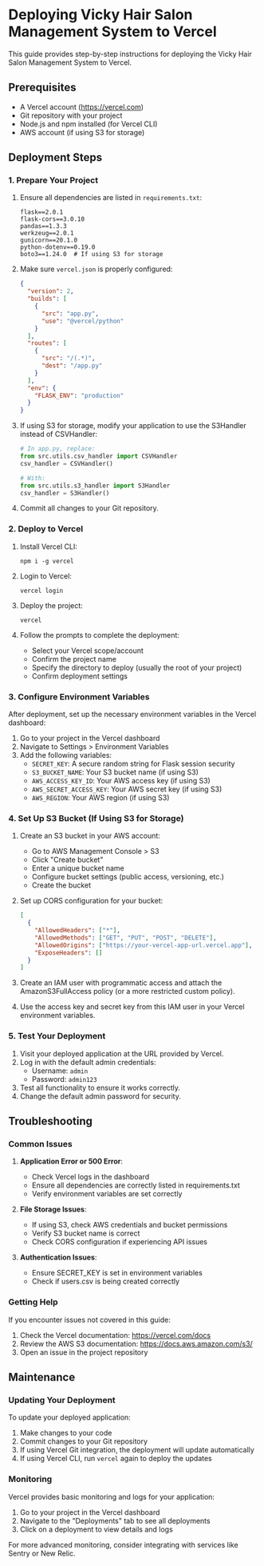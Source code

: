 # Deploying Vicky Hair Salon Management System to Vercel

This guide provides step-by-step instructions for deploying the Vicky Hair Salon Management System to Vercel.

## Prerequisites

- A Vercel account (https://vercel.com)
- Git repository with your project
- Node.js and npm installed (for Vercel CLI)
- AWS account (if using S3 for storage)

## Deployment Steps

### 1. Prepare Your Project

1. Ensure all dependencies are listed in `requirements.txt`:
   ```
   flask==2.0.1
   flask-cors==3.0.10
   pandas==1.3.3
   werkzeug==2.0.1
   gunicorn==20.1.0
   python-dotenv==0.19.0
   boto3==1.24.0  # If using S3 for storage
   ```

2. Make sure `vercel.json` is properly configured:
   ```json
   {
     "version": 2,
     "builds": [
       {
         "src": "app.py",
         "use": "@vercel/python"
       }
     ],
     "routes": [
       {
         "src": "/(.*)",
         "dest": "/app.py"
       }
     ],
     "env": {
       "FLASK_ENV": "production"
     }
   }
   ```

3. If using S3 for storage, modify your application to use the S3Handler instead of CSVHandler:
   ```python
   # In app.py, replace:
   from src.utils.csv_handler import CSVHandler
   csv_handler = CSVHandler()
   
   # With:
   from src.utils.s3_handler import S3Handler
   csv_handler = S3Handler()
   ```

4. Commit all changes to your Git repository.

### 2. Deploy to Vercel

1. Install Vercel CLI:
   ```
   npm i -g vercel
   ```

2. Login to Vercel:
   ```
   vercel login
   ```

3. Deploy the project:
   ```
   vercel
   ```

4. Follow the prompts to complete the deployment:
   - Select your Vercel scope/account
   - Confirm the project name
   - Specify the directory to deploy (usually the root of your project)
   - Confirm deployment settings

### 3. Configure Environment Variables

After deployment, set up the necessary environment variables in the Vercel dashboard:

1. Go to your project in the Vercel dashboard
2. Navigate to Settings > Environment Variables
3. Add the following variables:
   - `SECRET_KEY`: A secure random string for Flask session security
   - `S3_BUCKET_NAME`: Your S3 bucket name (if using S3)
   - `AWS_ACCESS_KEY_ID`: Your AWS access key (if using S3)
   - `AWS_SECRET_ACCESS_KEY`: Your AWS secret key (if using S3)
   - `AWS_REGION`: Your AWS region (if using S3)

### 4. Set Up S3 Bucket (If Using S3 for Storage)

1. Create an S3 bucket in your AWS account:
   - Go to AWS Management Console > S3
   - Click "Create bucket"
   - Enter a unique bucket name
   - Configure bucket settings (public access, versioning, etc.)
   - Create the bucket

2. Set up CORS configuration for your bucket:
   ```json
   [
     {
       "AllowedHeaders": ["*"],
       "AllowedMethods": ["GET", "PUT", "POST", "DELETE"],
       "AllowedOrigins": ["https://your-vercel-app-url.vercel.app"],
       "ExposeHeaders": []
     }
   ]
   ```

3. Create an IAM user with programmatic access and attach the AmazonS3FullAccess policy (or a more restricted custom policy).

4. Use the access key and secret key from this IAM user in your Vercel environment variables.

### 5. Test Your Deployment

1. Visit your deployed application at the URL provided by Vercel.
2. Log in with the default admin credentials:
   - Username: `admin`
   - Password: `admin123`
3. Test all functionality to ensure it works correctly.
4. Change the default admin password for security.

## Troubleshooting

### Common Issues

1. **Application Error or 500 Error**:
   - Check Vercel logs in the dashboard
   - Ensure all dependencies are correctly listed in requirements.txt
   - Verify environment variables are set correctly

2. **File Storage Issues**:
   - If using S3, check AWS credentials and bucket permissions
   - Verify S3 bucket name is correct
   - Check CORS configuration if experiencing API issues

3. **Authentication Issues**:
   - Ensure SECRET_KEY is set in environment variables
   - Check if users.csv is being created correctly

### Getting Help

If you encounter issues not covered in this guide:

1. Check the Vercel documentation: https://vercel.com/docs
2. Review the AWS S3 documentation: https://docs.aws.amazon.com/s3/
3. Open an issue in the project repository

## Maintenance

### Updating Your Deployment

To update your deployed application:

1. Make changes to your code
2. Commit changes to your Git repository
3. If using Vercel Git integration, the deployment will update automatically
4. If using Vercel CLI, run `vercel` again to deploy the updates

### Monitoring

Vercel provides basic monitoring and logs for your application:

1. Go to your project in the Vercel dashboard
2. Navigate to the "Deployments" tab to see all deployments
3. Click on a deployment to view details and logs

For more advanced monitoring, consider integrating with services like Sentry or New Relic.